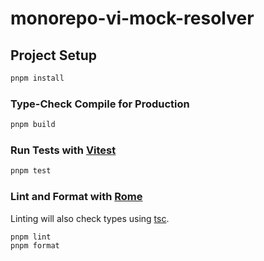 # monorepo-vi-mock-resolver

## Project Setup

```sh
pnpm install
```

### Type-Check Compile for Production

```sh
pnpm build
```

### Run Tests with [Vitest](https://vitest.dev/)

```sh
pnpm test
```

### Lint and Format with [Rome](https://rome.tools/)

Linting will also check types using [tsc](https://www.typescriptlang.org/).

```sh
pnpm lint
pnpm format
```
